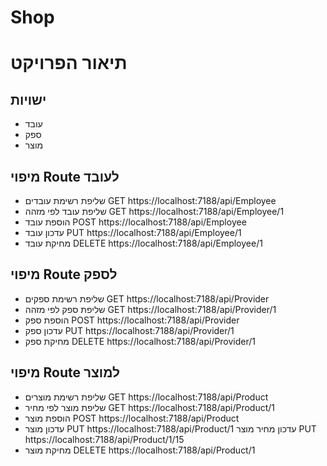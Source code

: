# Shop

# תיאור הפרויקט
## ישויות
- עובד
- ספק
- מוצר
## מיפוי Route לעובד
 - שליפת רשימת עובדים 
GET https://localhost:7188/api/Employee
- שליפת עובד לפי מזהה
 GET https://localhost:7188/api/Employee/1
- הוספת עובד
POST  https://localhost:7188/api/Employee
- עדכון עובד
PUT https://localhost:7188/api/Employee/1
- מחיקת עובד
DELETE https://localhost:7188/api/Employee/1
## מיפוי Route לספק
 - שליפת רשימת ספקים
GET https://localhost:7188/api/Provider
- שליפת ספק לפי מזהה
GET https://localhost:7188/api/Provider/1
- הוספת ספק
POST https://localhost:7188/api/Provider
- עדכון ספק
PUT https://localhost:7188/api/Provider/1
- מחיקת ספק
DELETE https://localhost:7188/api/Provider/1
##   מיפוי Route למוצר
 - שליפת רשימת מוצרים
GET https://localhost:7188/api/Product
- שליפת מוצר  לפי מחיר
 GET https://localhost:7188/api/Product/1
- הוספת מוצר
POST  https://localhost:7188/api/Product
- עדכון מוצר
PUT https://localhost:7188/api/Product/1
 עדכון מחיר מוצר
PUT https://localhost:7188/api/Product/1/15
- מחיקת מוצר
DELETE   https://localhost:7188/api/Product/1
